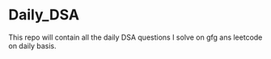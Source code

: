 # Daily_DSA
This repo will contain all the daily DSA questions I solve on gfg ans leetcode on daily basis.
